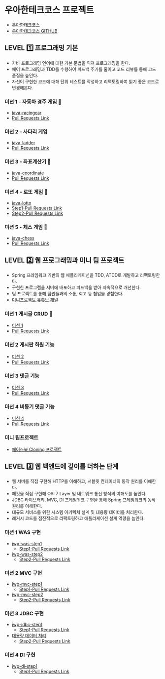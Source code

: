 # 우아한테크코스 프로젝트
- [우아한테크코스](https://woowacourse.github.io/)
- [우아한테크코스 GITHUB](https://github.com/woowacourse)


## LEVEL :one: 프로그래밍 기본
- 자바 프로그래밍 언어에 대한 기본 문법을 익혀 프로그래밍을 한다.
- 페어 프로그래밍과 TDD를 수행하여 피드백 주기를 줄이고 코드 리뷰를 통해 코드 품질을 높인다.
- 자신이 구현한 코드에 대해 단위 테스트를 작성하고 리팩토링하여 읽기 좋은 코드로 변경해본다.

### 미션 1 - 자동차 경주 게임 :car:
- [java-racingcar](https://github.com/CODEMCD/java-racingcar-1/tree/CODEMCD)
- [Pull Requests Link](https://github.com/woowacourse/java-racingcar/pull/51)

### 미션 2 - 사다리 게임
- [java-ladder](https://github.com/CODEMCD/java-ladder/tree/CODEMCD)
- [Pull Requests Link](https://github.com/woowacourse/java-ladder/pull/14)

### 미션 3 - 좌표계산기 :triangular_ruler:
- [java-coordinate](https://github.com/CODEMCD/java-coordinate/tree/CODEMCD)
- [Pull Requests Link](https://github.com/woowacourse/java-coordinate/pull/10)

### 미션 4 - 로또 게임 :money_with_wings:
- [java-lotto](https://github.com/CODEMCD/java-lotto-1/tree/CODEMCD)
- [Step1-Pull Requests Link](https://github.com/woowacourse/java-lotto/pull/10)
- [Step2-Pull Requests Link](https://github.com/woowacourse/java-lotto/pull/49)

### 미션 5 - 체스 게임 :crown:
- [java-chess](https://github.com/CODEMCD/java-chess/tree/CODEMCD)
- [Pull Requests Link](https://github.com/woowacourse/java-chess/pull/25)


## LEVEL :two: 웹 프로그래밍과 미니 팀 프로젝트
- Spring 프레임워크 기반의 웹 애플리케이션을 TDD, ATDD로 개발하고 리팩토링한다.
- 구현한 프로그램을 서버에 배포하고 피드백을 받아 지속적으로 개선한다.
- 팀 프로젝트를 통해 팀원들과의 소통, 회고 등 협업을 경험한다.
- [미니프로젝트 유튜브 채널](https://www.youtube.com/playlist?list=PLgXGHBqgT2TsWUA5puZimG3DDlJTd370Q)

### 미션 1 게시글 CRUD :page_facing_up:
- [미션 1](https://github.com/CODEMCD/jwp-blog/tree/CODEMCD)
- [Pull Requests Link](https://github.com/woowacourse/jwp-blog/pull/31)

### 미션 2 게시판 회원 기능
- [미션 2](https://github.com/CODEMCD/jwp-blog/tree/CODEMCD)
- [Pull Requests Link](https://github.com/woowacourse/jwp-blog/pull/55)

### 미션 3 댓글 기능
- [미션 3](https://github.com/CODEMCD/jwp-blog/tree/mission-03)
- [Pull Requests Link](https://github.com/woowacourse/jwp-blog/pull/140)

### 미션 4 비동기 댓글 기능
- [미션 4](https://github.com/CODEMCD/jwp-blog/tree/mission-04)
- [Pull Requests Link](https://github.com/woowacourse/jwp-blog/pull/171)

### 미니 팀프로젝트
- [페이스북 Cloning 프로젝트](https://github.com/1-sunshine/miniprojects-2019)


## LEVEL :three: 웹 백엔드에 깊이를 더하는 단계
- 웹 서버를 직접 구현해 HTTP를 이해하고, 서블릿 컨테이너의 동작 원리를 이해한다.
- 패킷을 직접 구현해 OSI 7 Layer 및 네트워크 통신 방식의 이해도를 높인다.
- JDBC 라이브러리, MVC, DI 프레임워크 구현을 통해 Spring 프레임워크의 동작 원리를 이해한다.
- 대규모 서비스를 위한 시스템 아키텍처 설계 및 대용량 데이터를 처리한다.
- 레거시 코드를 점진적으로 리팩토링하고 애플리케이션 설계 역량을 높인다.

### 미션 1 WAS 구현
- [jwp-was-step1](https://github.com/CODEMCD/jwp-was/tree/step1)
  - [Step1-Pull Requests Link](https://github.com/woowacourse/jwp-was/pull/10)
- [jwp-was-step2](https://github.com/CODEMCD/jwp-was/tree/step2)
  - [Step2-Pull Requests Link](https://github.com/woowacourse/jwp-was/pull/68)

### 미션 2 MVC 구현
- [jwp-mvc-step1](https://github.com/CODEMCD/jwp-mvc/tree/step1)
  - [Step1-Pull Requests Link](https://github.com/woowacourse/jwp-mvc/pull/34)
- [jwp-mvc-step2](https://github.com/CODEMCD/jwp-mvc/tree/step2)
  - [Step2-Pull Requests Link](https://github.com/woowacourse/jwp-mvc/pull/72)

### 미션 3 JDBC 구현
- [jwp-jdbc-step1](https://github.com/CODEMCD/jwp-jdbc/tree/step1)
  - [Step1-Pull Requests Link](https://github.com/woowacourse/jwp-jdbc/pull/32)
- [대용량 데이터 처리](https://github.com/CODEMCD/jwp-jdbc/tree/step2)
  - [Step2-Pull Requests Link](https://github.com/woowacourse/jwp-jdbc/pull/64)

### 미션 4 DI 구현
- [jwp-di-step1](https://github.com/woowacourse/jwp-di/tree/CODEMCD)
  - [Step1-Pull Requests Link](https://github.com/woowacourse/jwp-di/pull/21)

